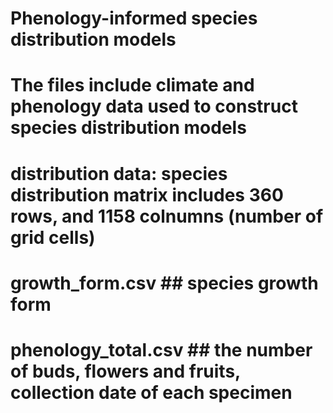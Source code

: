 # Phenology-informed species distribution models ######
# The files include climate and phenology data used to construct species distribution models ####
# distribution data: species distribution matrix includes 360 rows, and 1158 colnumns (number of grid cells) ######
# growth_form.csv ## species growth form
# phenology_total.csv ## the number of buds, flowers and fruits, collection date of each specimen 
